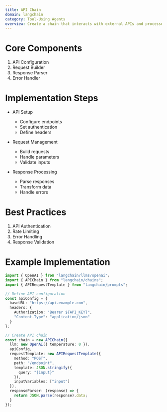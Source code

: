 ```yaml
---
title: API Chain
domain: langchain
category: Tool-Using Agents
overview: Create a chain that interacts with external APIs and processes their responses.
---
```


# Core Components
1. API Configuration
2. Request Builder
3. Response Parser
4. Error Handler

# Implementation Steps
- API Setup
  - Configure endpoints
  - Set authentication
  - Define headers

- Request Management
  - Build requests
  - Handle parameters
  - Validate inputs

- Response Processing
  - Parse responses
  - Transform data
  - Handle errors

# Best Practices
1. API Authentication
2. Rate Limiting
3. Error Handling
4. Response Validation

# Example Implementation
```typescript
import { OpenAI } from "langchain/llms/openai";
import { APIChain } from "langchain/chains";
import { APIRequestTemplate } from "langchain/prompts";

// Define API configuration
const apiConfig = {
  baseURL: "https://api.example.com",
  headers: {
    Authorization: "Bearer ${API_KEY}",
    "Content-Type": "application/json"
  }
};

// Create API chain
const chain = new APIChain({
  llm: new OpenAI({ temperature: 0 }),
  apiConfig,
  requestTemplate: new APIRequestTemplate({
    method: "POST",
    path: "/endpoint",
    template: JSON.stringify({
      query: "{input}"
    }),
    inputVariables: ["input"]
  }),
  responseParser: (response) => {
    return JSON.parse(response).data;
  }
});
```
